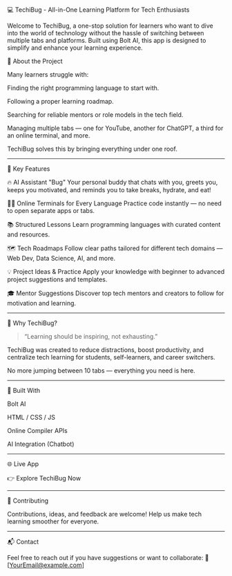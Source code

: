 💻 TechiBug - All-in-One Learning Platform for Tech Enthusiasts

Welcome to TechiBug, a one-stop solution for learners who want to dive into the world of technology without the hassle of switching between multiple tabs and platforms. Built using Bolt AI, this app is designed to simplify and enhance your learning experience.

🚀 About the Project

Many learners struggle with:

Finding the right programming language to start with.

Following a proper learning roadmap.

Searching for reliable mentors or role models in the tech field.

Managing multiple tabs — one for YouTube, another for ChatGPT, a third for an online terminal, and more.


TechiBug solves this by bringing everything under one roof.


---

🧠 Key Features

🔥 AI Assistant "Bug"
Your personal buddy that chats with you, greets you, keeps you motivated, and reminds you to take breaks, hydrate, and eat!

🧑‍💻 Online Terminals for Every Language
Practice code instantly — no need to open separate apps or tabs.

📚 Structured Lessons
Learn programming languages with curated content and resources.

🗺 Tech Roadmaps
Follow clear paths tailored for different tech domains — Web Dev, Data Science, AI, and more.

💡 Project Ideas & Practice
Apply your knowledge with beginner to advanced project suggestions and templates.

🎓 Mentor Suggestions
Discover top tech mentors and creators to follow for motivation and learning.


---

🎯 Why TechiBug?

> “Learning should be inspiring, not exhausting.”



TechiBug was created to reduce distractions, boost productivity, and centralize tech learning for students, self-learners, and career switchers.

No more jumping between 10 tabs — everything you need is here.


---

🧩 Built With

Bolt AI

HTML / CSS / JS

Online Compiler APIs

AI Integration (Chatbot)



---

🌐 Live App

👉 Explore TechiBug Now


---

🤝 Contributing

Contributions, ideas, and feedback are welcome! Help us make tech learning smoother for everyone.


---

📬 Contact

Feel free to reach out if you have suggestions or want to collaborate:
📧 [YourEmail@example.com]

